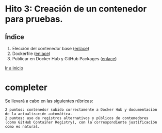 # Hito 3: Creación de un contenedor para pruebas.
 
## Índice
1. Elección del contenedor base ([enlace](contenedorBase.md))
2. Dockerfile ([enlace](dFile.md))
3. Publicar en Docker Hub y GitHub Packages ([enlace](publish.md))

[Ir a inicio](../../README.md)

# completer
Se llevará a cabo en las siguientes rúbricas:

    2 puntos: contenedor subido correctamente a Docker Hub y documentación de la actualización automática.
    2 puntos: uso de registros alternativos y públicos de contenedores (como GitHub Container Registry), con la correspondiente justificación como es natural.